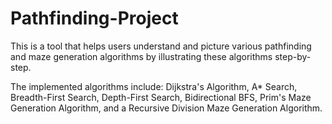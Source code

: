 # Pathfinding-Project
This is a tool that helps users understand and picture various pathfinding and maze generation algorithms by illustrating these algorithms step-by-step. 

The implemented algorithms include: Dijkstra's Algorithm, A* Search, Breadth-First Search, Depth-First Search, Bidirectional BFS, Prim's Maze Generation Algorithm, and a Recursive Division Maze Generation Algorithm.
